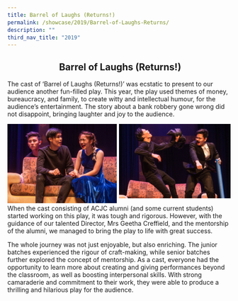 ```yaml
---
title: Barrel of Laughs (Returns!)
permalink: /showcase/2019/Barrel-of-Laughs-Returns/
description: ""
third_nav_title: "2019"
---
```

## <center>  Barrel of Laughs (Returns!) </center> 

The cast of ‘Barrel of Laughs (Returns!)’ was ecstatic to present to our audience another fun-filled play. This year, the play used themes of money, bureaucracy, and family, to create witty and intellectual humour, for the audience’s entertainment. The story about a bank robbery gone wrong did not disappoint, bringing laughter and joy to the audience.

<img style="width: 49%;" src="/images/20190209_JNX_4827_HIGHRES.jpeg" align = "left" />

<img style="width: 50%;" src="/images/20190209_JNX_4963_HIGHRES.jpeg" align = "right" />

<br clear = right>

When the cast consisting of ACJC alumni (and some current students) started working on this play, it was tough and rigorous. However, with the guidance of our talented Director, Mrs Geetha Creffield, and the mentorship of the alumni, we managed to bring the play to life with great success.

The whole journey was not just enjoyable, but also enriching. The junior batches experienced the rigour of craft-making, while senior batches further explored the concept of mentorship. As a cast, everyone had the opportunity to learn more about creating and giving performances beyond the classroom, as well as boosting interpersonal skills. With strong camaraderie and commitment to their work, they were able to produce a thrilling and hilarious play for the audience.

